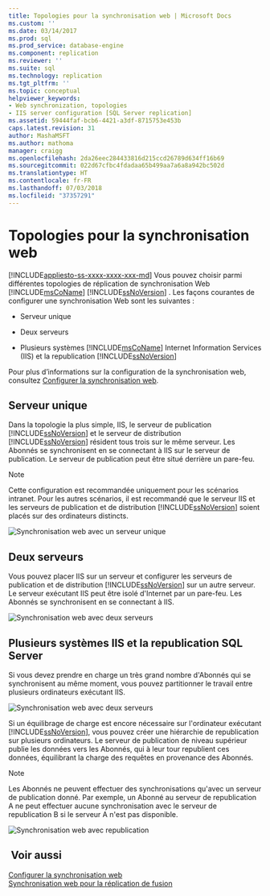 ```yaml
---
title: Topologies pour la synchronisation web | Microsoft Docs
ms.custom: ''
ms.date: 03/14/2017
ms.prod: sql
ms.prod_service: database-engine
ms.component: replication
ms.reviewer: ''
ms.suite: sql
ms.technology: replication
ms.tgt_pltfrm: ''
ms.topic: conceptual
helpviewer_keywords:
- Web synchronization, topologies
- IIS server configuration [SQL Server replication]
ms.assetid: 59444faf-bcb6-4421-a3df-8715753e453b
caps.latest.revision: 31
author: MashaMSFT
ms.author: mathoma
manager: craigg
ms.openlocfilehash: 2da26eec284433816d215ccd26789d634ff16b69
ms.sourcegitcommit: 022d67cfbc4fdadaa65b499aa7a6a8a942bc502d
ms.translationtype: HT
ms.contentlocale: fr-FR
ms.lasthandoff: 07/03/2018
ms.locfileid: "37357291"
---
```

# <a name="topologies-for-web-synchronization"></a>Topologies pour la synchronisation web
[!INCLUDE[appliesto-ss-xxxx-xxxx-xxx-md](../../includes/appliesto-ss-xxxx-xxxx-xxx-md.md)]
  Vous pouvez choisir parmi différentes topologies de réplication de synchronisation Web [!INCLUDE[msCoName](../../includes/msconame-md.md)] [!INCLUDE[ssNoVersion](../../includes/ssnoversion-md.md)] . Les façons courantes de configurer une synchronisation Web sont les suivantes :  
  
-   Serveur unique  
  
-   Deux serveurs  
  
-   Plusieurs systèmes [!INCLUDE[msCoName](../../includes/msconame-md.md)] Internet Information Services (IIS) et la republication [!INCLUDE[ssNoVersion](../../includes/ssnoversion-md.md)]  
  
 Pour plus d’informations sur la configuration de la synchronisation web, consultez [Configurer la synchronisation web](../../relational-databases/replication/configure-web-synchronization.md).  
  
## <a name="single-server"></a>Serveur unique  
 Dans la topologie la plus simple, IIS, le serveur de publication [!INCLUDE[ssNoVersion](../../includes/ssnoversion-md.md)] et le serveur de distribution [!INCLUDE[ssNoVersion](../../includes/ssnoversion-md.md)] résident tous trois sur le même serveur. Les Abonnés se synchronisent en se connectant à IIS sur le serveur de publication. Le serveur de publication peut être situé derrière un pare-feu.  
  
> [!NOTE]  
>  Cette configuration est recommandée uniquement pour les scénarios intranet. Pour les autres scénarios, il est recommandé que le serveur IIS et les serveurs de publication et de distribution [!INCLUDE[ssNoVersion](../../includes/ssnoversion-md.md)] soient placés sur des ordinateurs distincts.  
  
 ![Synchronisation web avec un serveur unique](../../relational-databases/replication/media/web-sync02.gif "Synchronisation web avec un serveur unique")  
  
## <a name="two-servers"></a>Deux serveurs  
 Vous pouvez placer IIS sur un serveur et configurer les serveurs de publication et de distribution [!INCLUDE[ssNoVersion](../../includes/ssnoversion-md.md)] sur un autre serveur. Le serveur exécutant IIS peut être isolé d'Internet par un pare-feu. Les Abonnés se synchronisent en se connectant à IIS.  
  
 ![Synchronisation web avec deux serveurs](../../relational-databases/replication/media/web-sync03.gif "Synchronisation web avec deux serveurs")  
  
## <a name="multiple-iis-systems-and-sql-server-republishing"></a>Plusieurs systèmes IIS et la republication SQL Server  
 Si vous devez prendre en charge un très grand nombre d'Abonnés qui se synchronisent au même moment, vous pouvez partitionner le travail entre plusieurs ordinateurs exécutant IIS.  
  
 ![Synchronisation web avec deux serveurs](../../relational-databases/replication/media/web-sync04.gif "Synchronisation web avec deux serveurs")  
  
 Si un équilibrage de charge est encore nécessaire sur l'ordinateur exécutant [!INCLUDE[ssNoVersion](../../includes/ssnoversion-md.md)], vous pouvez créer une hiérarchie de republication sur plusieurs ordinateurs. Le serveur de publication de niveau supérieur publie les données vers les Abonnés, qui à leur tour republient ces données, équilibrant la charge des requêtes en provenance des Abonnés.  
  
> [!NOTE]  
>  Les Abonnés ne peuvent effectuer des synchronisations qu'avec un serveur de publication donné. Par exemple, un Abonné au serveur de republication A ne peut effectuer aucune synchronisation avec le serveur de republication B si le serveur A n'est pas disponible.  
  
 ![Synchronisation web avec republication](../../relational-databases/replication/media/web-sync05.gif "Synchronisation web avec republication")  
  
## <a name="see-also"></a> Voir aussi  
 [Configurer la synchronisation web](../../relational-databases/replication/configure-web-synchronization.md)   
 [Synchronisation web pour la réplication de fusion](../../relational-databases/replication/web-synchronization-for-merge-replication.md)  
  
  
